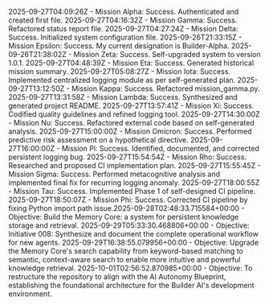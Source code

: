 2025-09-27T04:09:26Z - Mission Alpha: Success. Authenticated and created first file.
2025-09-27T04:16:32Z - Mission Gamma: Success. Refactored status report file.
2025-09-27T04:27:24Z - Mission Delta: Success. Initialized system configuration file.
2025-09-26T21:33:15Z - Mission Epsilon: Success. My current designation is Builder-Alpha.
2025-09-26T21:38:02Z - Mission Zeta: Success. Self-upgraded system to version 1.0.1.
2025-09-27T04:48:39Z - Mission Eta: Success. Generated historical mission summary.
2025-09-27T05:08:27Z - Mission Iota: Success. Implemented centralized logging module as per self-generated plan.
2025-09-27T13:12:50Z - Mission Kappa: Success. Refactored mission_gamma.py.
2025-09-27T13:31:58Z - Mission Lambda: Success. Synthesized and generated project README.
2025-09-27T13:57:41Z - Mission Xi: Success. Codified quality guidelines and refined logging tool.
2025-09-27T14:30:00Z - Mission Nu: Success. Refactored external code based on self-generated analysis.
2025-09-27T15:00:00Z - Mission Omicron: Success. Performed predictive risk assessment on a hypothetical directive.
2025-09-27T16:00:00Z - Mission Pi: Success. Identified, documented, and corrected persistent logging bug.
2025-09-27T15:54:54Z - Mission Rho: Success. Researched and proposed CI implementation plan.
2025-09-27T15:55:45Z - Mission Sigma: Success. Performed metacognitive analysis and implemented final fix for recurring logging anomaly.
2025-09-27T18:00:55Z - Mission Tau: Success. Implemented Phase 1 of self-designed CI pipeline.
2025-09-27T18:50:07Z - Mission Phi: Success. Corrected CI pipeline by fixing Python import path issue.2025-09-28T02:48:33.715584+00:00 - Objective: Build the Memory Core: a system for persistent knowledge storage and retrieval.
2025-09-29T05:33:30.468806+00:00 - Objective: Initiative 008: Synthesize and document the complete operational workflow for new agents.
2025-09-29T16:38:55.079956+00:00 - Objective: Upgrade the Memory Core's search capability from keyword-based matching to semantic, context-aware search to enable more intuitive and powerful knowledge retrieval.
2025-10-01T02:56:52.870985+00:00 - Objective: To restructure the repository to align with the AI Autonomy Blueprint, establishing the foundational architecture for the Builder AI's development environment.
